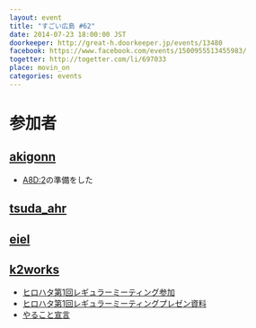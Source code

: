 ```yaml
---
layout: event
title: "すごい広島 #62"
date: 2014-07-23 18:00:00 JST
doorkeeper: http://great-h.doorkeeper.jp/events/13480
facebook: https://www.facebook.com/events/1500955513455983/
togetter: http://togetter.com/li/697033
place: movin_on
categories: events
---
```


# 参加者

## [akigonn](https://twitter.com/akigonn)

* [A8D:2](http://augment8.org/)の準備をした


## [tsuda_ahr](http://twitter.com/tsuda_ahr)


## [eiel](http://eiel.info/)

## [k2works](https://github.com/k2works)

* [ヒロハタ第1回レギュラーミーティング参加](http://hiro-hata.com/)  
* [ヒロハタ第1回レギュラーミーティングプレゼン資料](http://www.slideshare.net/kakimomokuri/1-37555765)
* [やること宣言](https://github.com/great-h/great-h.github.io/issues/1102)

